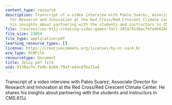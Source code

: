 ```yaml
---
content_type: resource
description: Transcript of a video interview with Pablo Suarez, Associate Director
  for Research and Innovation at the Red Cross/Red Crescent Climate Center. He shares
  his insights about partnering with the students and instructors in CMS.611J.
file: /courses/cms-611j-creating-video-games-fall-2014/9130acfefe4b626679afe84c6fba72a4_WLjo-mDBiDg.pdf
file_size: 23854
file_type: application/pdf
learning_resource_types: []
license: https://creativecommons.org/licenses/by-nc-sa/4.0/
ocw_type: OCWFile
resourcetype: Document
title: 3play pdf file
uid: 9130acfe-fe4b-6266-79af-e84c6fba72a4
---
```

Transcript of a video interview with Pablo Suarez, Associate Director for Research and Innovation at the Red Cross/Red Crescent Climate Center. He shares his insights about partnering with the students and instructors in CMS.611J.